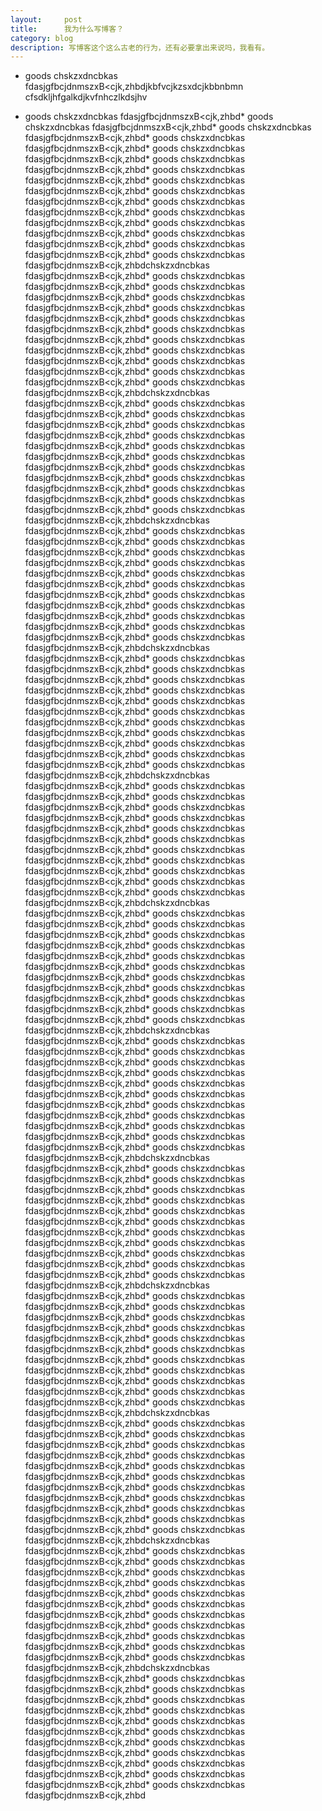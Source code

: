 ```yaml
---
layout:     post
title:      我为什么写博客？
category: blog
description: 写博客这个这么古老的行为，还有必要拿出来说吗，我看有。
---
```


* goods
chskzxdncbkas
fdasjgfbcjdnmszxB<cjk,zhbdjkbfvcjkzsxdcjkbbnbmn cfsdkljhfgalkdjkvfnhczlkdsjhv

* goods
chskzxdncbkas
fdasjgfbcjdnmszxB<cjk,zhbd* goods
chskzxdncbkas
fdasjgfbcjdnmszxB<cjk,zhbd* goods
chskzxdncbkas
fdasjgfbcjdnmszxB<cjk,zhbd* goods
chskzxdncbkas
fdasjgfbcjdnmszxB<cjk,zhbd* goods
chskzxdncbkas
fdasjgfbcjdnmszxB<cjk,zhbd* goods
chskzxdncbkas
fdasjgfbcjdnmszxB<cjk,zhbd* goods
chskzxdncbkas
fdasjgfbcjdnmszxB<cjk,zhbd* goods
chskzxdncbkas
fdasjgfbcjdnmszxB<cjk,zhbd* goods
chskzxdncbkas
fdasjgfbcjdnmszxB<cjk,zhbd* goods
chskzxdncbkas
fdasjgfbcjdnmszxB<cjk,zhbd* goods
chskzxdncbkas
fdasjgfbcjdnmszxB<cjk,zhbd* goods
chskzxdncbkas
fdasjgfbcjdnmszxB<cjk,zhbd* goods
chskzxdncbkas
fdasjgfbcjdnmszxB<cjk,zhbd* goods
chskzxdncbkas
fdasjgfbcjdnmszxB<cjk,zhbd* goods
chskzxdncbkas
fdasjgfbcjdnmszxB<cjk,zhbdchskzxdncbkas
fdasjgfbcjdnmszxB<cjk,zhbd* goods
chskzxdncbkas
fdasjgfbcjdnmszxB<cjk,zhbd* goods
chskzxdncbkas
fdasjgfbcjdnmszxB<cjk,zhbd* goods
chskzxdncbkas
fdasjgfbcjdnmszxB<cjk,zhbd* goods
chskzxdncbkas
fdasjgfbcjdnmszxB<cjk,zhbd* goods
chskzxdncbkas
fdasjgfbcjdnmszxB<cjk,zhbd* goods
chskzxdncbkas
fdasjgfbcjdnmszxB<cjk,zhbd* goods
chskzxdncbkas
fdasjgfbcjdnmszxB<cjk,zhbd* goods
chskzxdncbkas
fdasjgfbcjdnmszxB<cjk,zhbd* goods
chskzxdncbkas
fdasjgfbcjdnmszxB<cjk,zhbd* goods
chskzxdncbkas
fdasjgfbcjdnmszxB<cjk,zhbd* goods
chskzxdncbkas
fdasjgfbcjdnmszxB<cjk,zhbdchskzxdncbkas
fdasjgfbcjdnmszxB<cjk,zhbd* goods
chskzxdncbkas
fdasjgfbcjdnmszxB<cjk,zhbd* goods
chskzxdncbkas
fdasjgfbcjdnmszxB<cjk,zhbd* goods
chskzxdncbkas
fdasjgfbcjdnmszxB<cjk,zhbd* goods
chskzxdncbkas
fdasjgfbcjdnmszxB<cjk,zhbd* goods
chskzxdncbkas
fdasjgfbcjdnmszxB<cjk,zhbd* goods
chskzxdncbkas
fdasjgfbcjdnmszxB<cjk,zhbd* goods
chskzxdncbkas
fdasjgfbcjdnmszxB<cjk,zhbd* goods
chskzxdncbkas
fdasjgfbcjdnmszxB<cjk,zhbd* goods
chskzxdncbkas
fdasjgfbcjdnmszxB<cjk,zhbd* goods
chskzxdncbkas
fdasjgfbcjdnmszxB<cjk,zhbd* goods
chskzxdncbkas
fdasjgfbcjdnmszxB<cjk,zhbdchskzxdncbkas
fdasjgfbcjdnmszxB<cjk,zhbd* goods
chskzxdncbkas
fdasjgfbcjdnmszxB<cjk,zhbd* goods
chskzxdncbkas
fdasjgfbcjdnmszxB<cjk,zhbd* goods
chskzxdncbkas
fdasjgfbcjdnmszxB<cjk,zhbd* goods
chskzxdncbkas
fdasjgfbcjdnmszxB<cjk,zhbd* goods
chskzxdncbkas
fdasjgfbcjdnmszxB<cjk,zhbd* goods
chskzxdncbkas
fdasjgfbcjdnmszxB<cjk,zhbd* goods
chskzxdncbkas
fdasjgfbcjdnmszxB<cjk,zhbd* goods
chskzxdncbkas
fdasjgfbcjdnmszxB<cjk,zhbd* goods
chskzxdncbkas
fdasjgfbcjdnmszxB<cjk,zhbd* goods
chskzxdncbkas
fdasjgfbcjdnmszxB<cjk,zhbd* goods
chskzxdncbkas
fdasjgfbcjdnmszxB<cjk,zhbdchskzxdncbkas
fdasjgfbcjdnmszxB<cjk,zhbd* goods
chskzxdncbkas
fdasjgfbcjdnmszxB<cjk,zhbd* goods
chskzxdncbkas
fdasjgfbcjdnmszxB<cjk,zhbd* goods
chskzxdncbkas
fdasjgfbcjdnmszxB<cjk,zhbd* goods
chskzxdncbkas
fdasjgfbcjdnmszxB<cjk,zhbd* goods
chskzxdncbkas
fdasjgfbcjdnmszxB<cjk,zhbd* goods
chskzxdncbkas
fdasjgfbcjdnmszxB<cjk,zhbd* goods
chskzxdncbkas
fdasjgfbcjdnmszxB<cjk,zhbd* goods
chskzxdncbkas
fdasjgfbcjdnmszxB<cjk,zhbd* goods
chskzxdncbkas
fdasjgfbcjdnmszxB<cjk,zhbd* goods
chskzxdncbkas
fdasjgfbcjdnmszxB<cjk,zhbd* goods
chskzxdncbkas
fdasjgfbcjdnmszxB<cjk,zhbdchskzxdncbkas
fdasjgfbcjdnmszxB<cjk,zhbd* goods
chskzxdncbkas
fdasjgfbcjdnmszxB<cjk,zhbd* goods
chskzxdncbkas
fdasjgfbcjdnmszxB<cjk,zhbd* goods
chskzxdncbkas
fdasjgfbcjdnmszxB<cjk,zhbd* goods
chskzxdncbkas
fdasjgfbcjdnmszxB<cjk,zhbd* goods
chskzxdncbkas
fdasjgfbcjdnmszxB<cjk,zhbd* goods
chskzxdncbkas
fdasjgfbcjdnmszxB<cjk,zhbd* goods
chskzxdncbkas
fdasjgfbcjdnmszxB<cjk,zhbd* goods
chskzxdncbkas
fdasjgfbcjdnmszxB<cjk,zhbd* goods
chskzxdncbkas
fdasjgfbcjdnmszxB<cjk,zhbd* goods
chskzxdncbkas
fdasjgfbcjdnmszxB<cjk,zhbd* goods
chskzxdncbkas
fdasjgfbcjdnmszxB<cjk,zhbdchskzxdncbkas
fdasjgfbcjdnmszxB<cjk,zhbd* goods
chskzxdncbkas
fdasjgfbcjdnmszxB<cjk,zhbd* goods
chskzxdncbkas
fdasjgfbcjdnmszxB<cjk,zhbd* goods
chskzxdncbkas
fdasjgfbcjdnmszxB<cjk,zhbd* goods
chskzxdncbkas
fdasjgfbcjdnmszxB<cjk,zhbd* goods
chskzxdncbkas
fdasjgfbcjdnmszxB<cjk,zhbd* goods
chskzxdncbkas
fdasjgfbcjdnmszxB<cjk,zhbd* goods
chskzxdncbkas
fdasjgfbcjdnmszxB<cjk,zhbd* goods
chskzxdncbkas
fdasjgfbcjdnmszxB<cjk,zhbd* goods
chskzxdncbkas
fdasjgfbcjdnmszxB<cjk,zhbd* goods
chskzxdncbkas
fdasjgfbcjdnmszxB<cjk,zhbd* goods
chskzxdncbkas
fdasjgfbcjdnmszxB<cjk,zhbdchskzxdncbkas
fdasjgfbcjdnmszxB<cjk,zhbd* goods
chskzxdncbkas
fdasjgfbcjdnmszxB<cjk,zhbd* goods
chskzxdncbkas
fdasjgfbcjdnmszxB<cjk,zhbd* goods
chskzxdncbkas
fdasjgfbcjdnmszxB<cjk,zhbd* goods
chskzxdncbkas
fdasjgfbcjdnmszxB<cjk,zhbd* goods
chskzxdncbkas
fdasjgfbcjdnmszxB<cjk,zhbd* goods
chskzxdncbkas
fdasjgfbcjdnmszxB<cjk,zhbd* goods
chskzxdncbkas
fdasjgfbcjdnmszxB<cjk,zhbd* goods
chskzxdncbkas
fdasjgfbcjdnmszxB<cjk,zhbd* goods
chskzxdncbkas
fdasjgfbcjdnmszxB<cjk,zhbd* goods
chskzxdncbkas
fdasjgfbcjdnmszxB<cjk,zhbd* goods
chskzxdncbkas
fdasjgfbcjdnmszxB<cjk,zhbdchskzxdncbkas
fdasjgfbcjdnmszxB<cjk,zhbd* goods
chskzxdncbkas
fdasjgfbcjdnmszxB<cjk,zhbd* goods
chskzxdncbkas
fdasjgfbcjdnmszxB<cjk,zhbd* goods
chskzxdncbkas
fdasjgfbcjdnmszxB<cjk,zhbd* goods
chskzxdncbkas
fdasjgfbcjdnmszxB<cjk,zhbd* goods
chskzxdncbkas
fdasjgfbcjdnmszxB<cjk,zhbd* goods
chskzxdncbkas
fdasjgfbcjdnmszxB<cjk,zhbd* goods
chskzxdncbkas
fdasjgfbcjdnmszxB<cjk,zhbd* goods
chskzxdncbkas
fdasjgfbcjdnmszxB<cjk,zhbd* goods
chskzxdncbkas
fdasjgfbcjdnmszxB<cjk,zhbd* goods
chskzxdncbkas
fdasjgfbcjdnmszxB<cjk,zhbd* goods
chskzxdncbkas
fdasjgfbcjdnmszxB<cjk,zhbdchskzxdncbkas
fdasjgfbcjdnmszxB<cjk,zhbd* goods
chskzxdncbkas
fdasjgfbcjdnmszxB<cjk,zhbd* goods
chskzxdncbkas
fdasjgfbcjdnmszxB<cjk,zhbd* goods
chskzxdncbkas
fdasjgfbcjdnmszxB<cjk,zhbd* goods
chskzxdncbkas
fdasjgfbcjdnmszxB<cjk,zhbd* goods
chskzxdncbkas
fdasjgfbcjdnmszxB<cjk,zhbd* goods
chskzxdncbkas
fdasjgfbcjdnmszxB<cjk,zhbd* goods
chskzxdncbkas
fdasjgfbcjdnmszxB<cjk,zhbd* goods
chskzxdncbkas
fdasjgfbcjdnmszxB<cjk,zhbd* goods
chskzxdncbkas
fdasjgfbcjdnmszxB<cjk,zhbd* goods
chskzxdncbkas
fdasjgfbcjdnmszxB<cjk,zhbd* goods
chskzxdncbkas
fdasjgfbcjdnmszxB<cjk,zhbdchskzxdncbkas
fdasjgfbcjdnmszxB<cjk,zhbd* goods
chskzxdncbkas
fdasjgfbcjdnmszxB<cjk,zhbd* goods
chskzxdncbkas
fdasjgfbcjdnmszxB<cjk,zhbd* goods
chskzxdncbkas
fdasjgfbcjdnmszxB<cjk,zhbd* goods
chskzxdncbkas
fdasjgfbcjdnmszxB<cjk,zhbd* goods
chskzxdncbkas
fdasjgfbcjdnmszxB<cjk,zhbd* goods
chskzxdncbkas
fdasjgfbcjdnmszxB<cjk,zhbd* goods
chskzxdncbkas
fdasjgfbcjdnmszxB<cjk,zhbd* goods
chskzxdncbkas
fdasjgfbcjdnmszxB<cjk,zhbd* goods
chskzxdncbkas
fdasjgfbcjdnmszxB<cjk,zhbd* goods
chskzxdncbkas
fdasjgfbcjdnmszxB<cjk,zhbd* goods
chskzxdncbkas
fdasjgfbcjdnmszxB<cjk,zhbdchskzxdncbkas
fdasjgfbcjdnmszxB<cjk,zhbd* goods
chskzxdncbkas
fdasjgfbcjdnmszxB<cjk,zhbd* goods
chskzxdncbkas
fdasjgfbcjdnmszxB<cjk,zhbd* goods
chskzxdncbkas
fdasjgfbcjdnmszxB<cjk,zhbd* goods
chskzxdncbkas
fdasjgfbcjdnmszxB<cjk,zhbd* goods
chskzxdncbkas
fdasjgfbcjdnmszxB<cjk,zhbd* goods
chskzxdncbkas
fdasjgfbcjdnmszxB<cjk,zhbd* goods
chskzxdncbkas
fdasjgfbcjdnmszxB<cjk,zhbd* goods
chskzxdncbkas
fdasjgfbcjdnmszxB<cjk,zhbd* goods
chskzxdncbkas
fdasjgfbcjdnmszxB<cjk,zhbd* goods
chskzxdncbkas
fdasjgfbcjdnmszxB<cjk,zhbd* goods
chskzxdncbkas
fdasjgfbcjdnmszxB<cjk,zhbdchskzxdncbkas
fdasjgfbcjdnmszxB<cjk,zhbd* goods
chskzxdncbkas
fdasjgfbcjdnmszxB<cjk,zhbd* goods
chskzxdncbkas
fdasjgfbcjdnmszxB<cjk,zhbd* goods
chskzxdncbkas
fdasjgfbcjdnmszxB<cjk,zhbd* goods
chskzxdncbkas
fdasjgfbcjdnmszxB<cjk,zhbd* goods
chskzxdncbkas
fdasjgfbcjdnmszxB<cjk,zhbd* goods
chskzxdncbkas
fdasjgfbcjdnmszxB<cjk,zhbd* goods
chskzxdncbkas
fdasjgfbcjdnmszxB<cjk,zhbd* goods
chskzxdncbkas
fdasjgfbcjdnmszxB<cjk,zhbd* goods
chskzxdncbkas
fdasjgfbcjdnmszxB<cjk,zhbd* goods
chskzxdncbkas
fdasjgfbcjdnmszxB<cjk,zhbd* goods
chskzxdncbkas
fdasjgfbcjdnmszxB<cjk,zhbd
